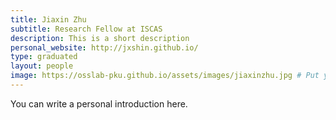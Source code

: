 ```yaml
---
title: Jiaxin Zhu
subtitle: Research Fellow at ISCAS
description: This is a short description
personal_website: http://jxshin.github.io/
type: graduated
layout: people
image: https://osslab-pku.github.io/assets/images/jiaxinzhu.jpg # Put your avatar here or upload one
---
```


You can write a personal introduction here.